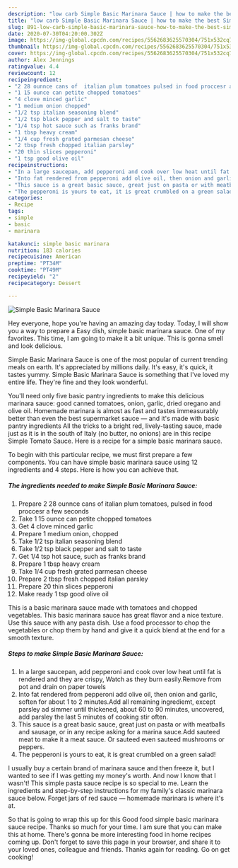 ```yaml
---
description: "low carb Simple Basic Marinara Sauce | how to make the best Simple Basic Marinara Sauce"
title: "low carb Simple Basic Marinara Sauce | how to make the best Simple Basic Marinara Sauce"
slug: 891-low-carb-simple-basic-marinara-sauce-how-to-make-the-best-simple-basic-marinara-sauce
date: 2020-07-30T04:20:00.302Z
image: https://img-global.cpcdn.com/recipes/5562683625570304/751x532cq70/simple-basic-marinara-sauce-recipe-main-photo.jpg
thumbnail: https://img-global.cpcdn.com/recipes/5562683625570304/751x532cq70/simple-basic-marinara-sauce-recipe-main-photo.jpg
cover: https://img-global.cpcdn.com/recipes/5562683625570304/751x532cq70/simple-basic-marinara-sauce-recipe-main-photo.jpg
author: Alex Jennings
ratingvalue: 4.4
reviewcount: 12
recipeingredient:
- "2 28 ounnce cans of  italian plum tomatoes pulsed in food proccesr a few seconds"
- "1 15 ounce can petite chopped tomatoes"
- "4 clove minced garlic"
- "1 medium onion chopped"
- "1/2 tsp italian seasoning blend"
- "1/2 tsp black pepper and salt to taste"
- "1/4 tsp hot sauce such as franks brand"
- "1 tbsp heavy cream"
- "1/4 cup fresh grated parmesan cheese"
- "2 tbsp fresh chopped italian parsley"
- "20 thin slices pepperoni"
- "1 tsp good olive oil"
recipeinstructions:
- "In a large saucepan, add pepperoni and cook over low heat until fat is rendered and they are crispy, Watch as they burn easily.Remove from pot and drain on paper towels"
- "Into fat rendered from pepperoni add olive oil, then onion and garlic, soften for about 1 to 2 minutes.Add all remaining ingrediemt, except parsley ad simmer until thickened, about 60 to 90 minutes, uncovered, add parsley the last 5 minutes of cooking stir often."
- "This sauce is a great basic sauce, great just on pasta or with meatballs and sausage, or in any recipe asking for a marina sauce.Add sauteed meat to make it a meat sauce. Or sauteed even sauteed mushrooms or peppers."
- "The pepperoni is yours to eat, it is great crumbled on a green salad!"
categories:
- Recipe
tags:
- simple
- basic
- marinara

katakunci: simple basic marinara 
nutrition: 183 calories
recipecuisine: American
preptime: "PT34M"
cooktime: "PT49M"
recipeyield: "2"
recipecategory: Dessert

---
```



![Simple Basic Marinara Sauce](https://img-global.cpcdn.com/recipes/5562683625570304/751x532cq70/simple-basic-marinara-sauce-recipe-main-photo.jpg)

Hey everyone, hope you're having an amazing day today. Today, I will show you a way to prepare a Easy dish, simple basic marinara sauce. One of my favorites. This time, I am going to make it a bit unique. This is gonna smell and look delicious.

Simple Basic Marinara Sauce is one of the most popular of current trending meals on earth. It's appreciated by millions daily. It's easy, it's quick, it tastes yummy. Simple Basic Marinara Sauce is something that I've loved my entire life. They're fine and they look wonderful.

You&#39;ll need only five basic pantry ingredients to make this delicious marinara sauce: good canned tomatoes, onion, garlic, dried oregano and olive oil. Homemade marinara is almost as fast and tastes immeasurably better than even the best supermarket sauce — and it&#39;s made with basic pantry ingredients All the tricks to a bright red, lively-tasting sauce, made just as it is in the south of Italy (no butter, no onions) are in this recipe Simple Tomato Sauce. Here is a recipe for a simple basic marinara sauce.


To begin with this particular recipe, we must first prepare a few components. You can have simple basic marinara sauce using 12 ingredients and 4 steps. Here is how you can achieve that.

<!--inarticleads1-->

##### The ingredients needed to make Simple Basic Marinara Sauce:

1. Prepare 2 28 ounnce cans of  italian plum tomatoes, pulsed in food proccesr a few seconds
1. Take 1 15 ounce can petite chopped tomatoes
1. Get 4 clove minced garlic
1. Prepare 1 medium onion, chopped
1. Take 1/2 tsp italian seasoning blend
1. Take 1/2 tsp black pepper and salt to taste
1. Get 1/4 tsp hot sauce, such as franks brand
1. Prepare 1 tbsp heavy cream
1. Take 1/4 cup fresh grated parmesan cheese
1. Prepare 2 tbsp fresh chopped italian parsley
1. Prepare 20 thin slices pepperoni
1. Make ready 1 tsp good olive oil


This is a basic marinara sauce made with tomatoes and chopped vegetables. This basic marinara sauce has great flavor and a nice texture. Use this sauce with any pasta dish. Use a food processor to chop the vegetables or chop them by hand and give it a quick blend at the end for a smooth texture. 

<!--inarticleads2-->

##### Steps to make Simple Basic Marinara Sauce:

1. In a large saucepan, add pepperoni and cook over low heat until fat is rendered and they are crispy, Watch as they burn easily.Remove from pot and drain on paper towels
1. Into fat rendered from pepperoni add olive oil, then onion and garlic, soften for about 1 to 2 minutes.Add all remaining ingrediemt, except parsley ad simmer until thickened, about 60 to 90 minutes, uncovered, add parsley the last 5 minutes of cooking stir often.
1. This sauce is a great basic sauce, great just on pasta or with meatballs and sausage, or in any recipe asking for a marina sauce.Add sauteed meat to make it a meat sauce. Or sauteed even sauteed mushrooms or peppers.
1. The pepperoni is yours to eat, it is great crumbled on a green salad!


I usually buy a certain brand of marinara sauce and then freeze it, but I wanted to see if I was getting my money&#39;s worth. And now I know that I wasn&#39;t! This simple pasta sauce recipe is so special to me. Learn the ingredients and step-by-step instructions for my family&#39;s classic marinara sauce below. Forget jars of red sauce — homemade marinara is where it&#39;s at. 

So that is going to wrap this up for this Good food simple basic marinara sauce recipe. Thanks so much for your time. I am sure that you can make this at home. There's gonna be more interesting food in home recipes coming up. Don't forget to save this page in your browser, and share it to your loved ones, colleague and friends. Thanks again for reading. Go on get cooking!
